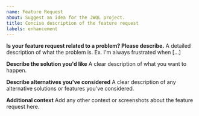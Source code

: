 ```yaml
---
name: Feature Request
about: Suggest an idea for the JWQL project.
title: Concise description of the feature request
labels: enhancement
---
```


**Is your feature request related to a problem? Please describe.**
A detailed description of what the problem is. Ex. I'm always frustrated when [...]

**Describe the solution you'd like**
A clear description of what you want to happen.

**Describe alternatives you've considered**
A clear description of any alternative solutions or features you've considered.

**Additional context**
Add any other context or screenshots about the feature request here.

